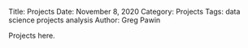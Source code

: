 Title: Projects
Date: November 8, 2020
Category: Projects
Tags: data science projects analysis
Author: Greg Pawin

Projects here.
